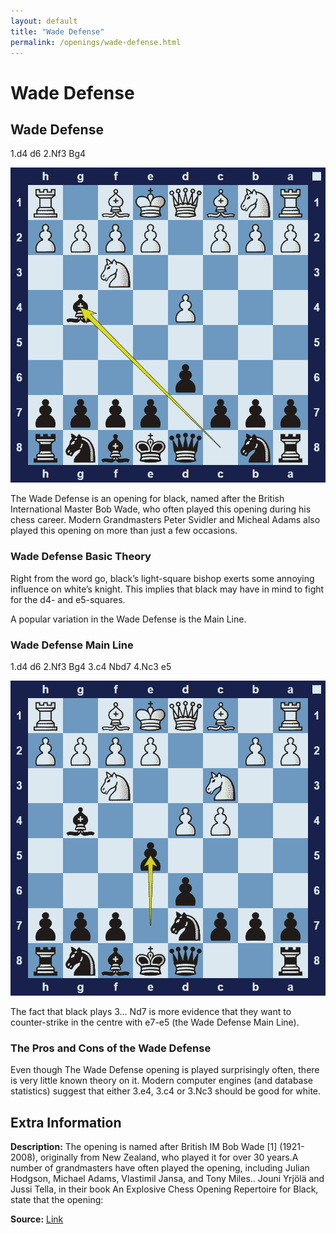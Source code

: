 ```yaml
---
layout: default
title: "Wade Defense"
permalink: /openings/wade-defense.html
---
```



# Wade Defense



## Wade Defense

1.d4 d6 2.Nf3 Bg4

![Wade Defense](../images/wade-defense-1.png)

The Wade Defense is an opening for black, named after the British International Master Bob Wade, who often played this opening during his chess career. Modern Grandmasters Peter Svidler and Micheal Adams also played this opening on more than just a few occasions.

### Wade Defense Basic Theory

Right from the word go, black’s light-square bishop exerts some annoying influence on white’s knight. This implies that black may have in mind to fight for the d4- and e5-squares.

A popular variation in the Wade Defense is the Main Line.

### Wade Defense Main Line

1.d4 d6 2.Nf3 Bg4 3.c4 Nbd7 4.Nc3 e5

![Wade Defense Main Line](../images/wade-defense-2.png)

The fact that black plays 3… Nd7 is more evidence that they want to counter-strike in the centre with e7-e5 (the Wade Defense Main Line).

### The Pros and Cons of the Wade Defense

Even though The Wade Defense opening is played surprisingly often, there is very little known theory on it. Modern computer engines (and database statistics) suggest that either 3.e4, 3.c4 or 3.Nc3 should be good for white.



## Extra Information
**Description:** The opening is named after British IM Bob Wade [1] (1921-2008), originally from New Zealand, who played it for over 30 years.A number of grandmasters have often played the opening, including Julian Hodgson, Michael Adams, Vlastimil Jansa, and Tony Miles.. Jouni Yrjölä and Jussi Tella, in their book An Explosive Chess Opening Repertoire for Black, state that the opening:

**Source:** [Link](https://en.wikipedia.org/wiki/Wade_Defence)
